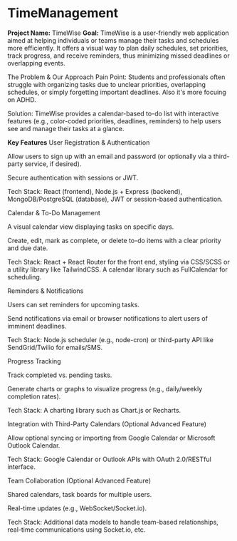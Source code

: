 # TimeManagement


**Project Name:** TimeWise
**Goal:**
TimeWise is a user-friendly web application aimed at helping individuals or teams manage their tasks and schedules more efficiently. It offers a visual way to plan daily schedules, set priorities, track progress, and receive reminders, thus minimizing missed deadlines or overlapping events.

The Problem & Our Approach
Pain Point: Students and professionals often struggle with organizing tasks due to unclear priorities, overlapping schedules, or simply forgetting important deadlines. Also it's more focuing on ADHD.

Solution: TimeWise provides a calendar-based to-do list with interactive features (e.g., color-coded priorities, deadlines, reminders) to help users see and manage their tasks at a glance.

**Key Features**
User Registration & Authentication

Allow users to sign up with an email and password (or optionally via a third-party service, if desired).

Secure authentication with sessions or JWT.

Tech Stack: React (frontend), Node.js + Express (backend), MongoDB/PostgreSQL (database), JWT or session-based authentication.

Calendar & To-Do Management

A visual calendar view displaying tasks on specific days.

Create, edit, mark as complete, or delete to-do items with a clear priority and due date.

Tech Stack: React + React Router for the front end, styling via CSS/SCSS or a utility library like TailwindCSS. A calendar library such as FullCalendar for scheduling.

Reminders & Notifications

Users can set reminders for upcoming tasks.

Send notifications via email or browser notifications to alert users of imminent deadlines.

Tech Stack: Node.js scheduler (e.g., node-cron) or third-party API like SendGrid/Twilio for emails/SMS.

Progress Tracking

Track completed vs. pending tasks.

Generate charts or graphs to visualize progress (e.g., daily/weekly completion rates).

Tech Stack: A charting library such as Chart.js or Recharts.

Integration with Third-Party Calendars (Optional Advanced Feature)

Allow optional syncing or importing from Google Calendar or Microsoft Outlook Calendar.

Tech Stack: Google Calendar or Outlook APIs with OAuth 2.0/RESTful interface.

Team Collaboration (Optional Advanced Feature)

Shared calendars, task boards for multiple users.

Real-time updates (e.g., WebSocket/Socket.io).

Tech Stack: Additional data models to handle team-based relationships, real-time communications using Socket.io, etc.
